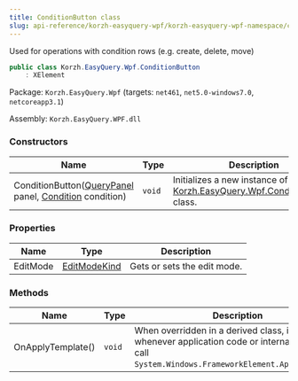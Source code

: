```yaml
---
title: ConditionButton class
slug: api-reference/korzh-easyquery-wpf/korzh-easyquery-wpf-namespace/conditionbutton-class
---
```


Used for operations with condition rows (e.g. create, delete, move)
```csharp
public class Korzh.EasyQuery.Wpf.ConditionButton
    : XElement

```
Package: `Korzh.EasyQuery.Wpf` (targets: `net461`, `net5.0-windows7.0`, `netcoreapp3.1`)

Assembly: `Korzh.EasyQuery.WPF.dll`

### Constructors

| Name | Type | Description | 
| --- | --- | --- | 
| ConditionButton([QueryPanel](//easyquery/docs/api-reference/korzh-easyquery-wpf/korzh-easyquery-wpf-namespace/querypanel-class) panel, [Condition](//easyquery/docs/api-reference/korzh-easyquery/korzh-easyquery-namespace/condition-class) condition) | `void` | Initializes a new instance of the [Korzh.EasyQuery.Wpf.ConditionButton](//easyquery/docs/api-reference/korzh-easyquery-wpf/korzh-easyquery-wpf-namespace/conditionbutton-class) class. | 


### Properties

| Name | Type | Description | 
| --- | --- | --- | 
| EditMode | [EditModeKind](//easyquery/docs/api-reference/korzh-easyquery-wpf/korzh-easyquery-wpf-namespace/editmodekind-enum) | Gets or sets the edit mode. | 


### Methods

| Name | Type | Description | 
| --- | --- | --- | 
| OnApplyTemplate() | `void` | When overridden in a derived class, is invoked whenever application code or internal processes call `System.Windows.FrameworkElement.ApplyTemplate`. |